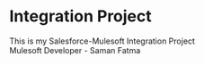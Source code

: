 # Integration Project
This is my Salesforce-Mulesoft Integration Project
<br>
Mulesoft Developer - Saman Fatma

